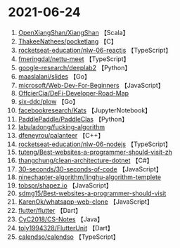 # 2021-06-24

1. [OpenXiangShan/XiangShan](https://github.com/OpenXiangShan/XiangShan) 【Scala】
2. [ThakeeNathees/pocketlang](https://github.com/ThakeeNathees/pocketlang) 【C】
3. [rocketseat-education/nlw-06-reactjs](https://github.com/rocketseat-education/nlw-06-reactjs) 【TypeScript】
4. [fmeringdal/nettu-meet](https://github.com/fmeringdal/nettu-meet) 【TypeScript】
5. [google-research/deeplab2](https://github.com/google-research/deeplab2) 【Python】
6. [maaslalani/slides](https://github.com/maaslalani/slides) 【Go】
7. [microsoft/Web-Dev-For-Beginners](https://github.com/microsoft/Web-Dev-For-Beginners) 【JavaScript】
8. [OffcierCia/DeFi-Developer-Road-Map](https://github.com/OffcierCia/DeFi-Developer-Road-Map) 
9. [six-ddc/plow](https://github.com/six-ddc/plow) 【Go】
10. [facebookresearch/Kats](https://github.com/facebookresearch/Kats) 【JupyterNotebook】
11. [PaddlePaddle/PaddleClas](https://github.com/PaddlePaddle/PaddleClas) 【Python】
12. [labuladong/fucking-algorithm](https://github.com/labuladong/fucking-algorithm) 
13. [dfeneyrou/palanteer](https://github.com/dfeneyrou/palanteer) 【C++】
14. [rocketseat-education/nlw-06-nodejs](https://github.com/rocketseat-education/nlw-06-nodejs) 【TypeScript】
15. [tuteng/Best-websites-a-programmer-should-visit-zh](https://github.com/tuteng/Best-websites-a-programmer-should-visit-zh) 
16. [thangchung/clean-architecture-dotnet](https://github.com/thangchung/clean-architecture-dotnet) 【C#】
17. [30-seconds/30-seconds-of-code](https://github.com/30-seconds/30-seconds-of-code) 【JavaScript】
18. [ninechapter-algorithm/linghu-algorithm-templete](https://github.com/ninechapter-algorithm/linghu-algorithm-templete) 
19. [tobspr/shapez.io](https://github.com/tobspr/shapez.io) 【JavaScript】
20. [sdmg15/Best-websites-a-programmer-should-visit](https://github.com/sdmg15/Best-websites-a-programmer-should-visit) 
21. [KarenOk/whatsapp-web-clone](https://github.com/KarenOk/whatsapp-web-clone) 【JavaScript】
22. [flutter/flutter](https://github.com/flutter/flutter) 【Dart】
23. [CyC2018/CS-Notes](https://github.com/CyC2018/CS-Notes) 【Java】
24. [toly1994328/FlutterUnit](https://github.com/toly1994328/FlutterUnit) 【Dart】
25. [calendso/calendso](https://github.com/calendso/calendso) 【TypeScript】
